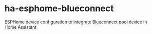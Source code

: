 
# ha-esphome-blueconnect

ESPHome device configuration to integrate Blueconnect pool device in Home Assistant
